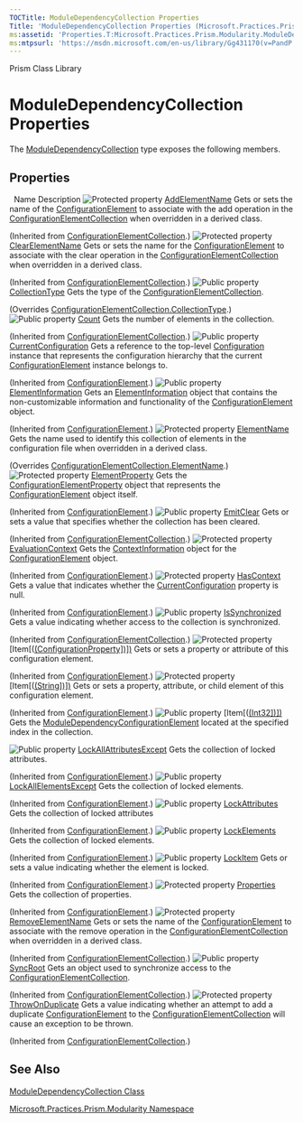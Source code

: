 ```yaml
---
TOCTitle: ModuleDependencyCollection Properties
Title: 'ModuleDependencyCollection Properties (Microsoft.Practices.Prism.Modularity)'
ms:assetid: 'Properties.T:Microsoft.Practices.Prism.Modularity.ModuleDependencyCollection'
ms:mtpsurl: 'https://msdn.microsoft.com/en-us/library/Gg431170(v=PandP.50)'
---
```


Prism Class Library

ModuleDependencyCollection Properties
=====================================

The [ModuleDependencyCollection](https://msdn.microsoft.com/t:microsoft.practices.prism.modularity.moduledependencycollection) type exposes the following members.

Properties
----------

<span id="propertyTableToggle"></span>
 
Name
Description
![](https://msdn.microsoft.com/en-us/Gg431170.protproperty(en-us,PandP.50).gif "Protected property")
[AddElementName](http://msdn.microsoft.com/en-us/library/ms134167)
Gets or sets the name of the [ConfigurationElement](http://msdn.microsoft.com/en-us/library/kyx77cz3) to associate with the add operation in the [ConfigurationElementCollection](http://msdn.microsoft.com/en-us/library/a35we8et) when overridden in a derived class.

(Inherited from [ConfigurationElementCollection](http://msdn.microsoft.com/en-us/library/a35we8et).)
![](https://msdn.microsoft.com/en-us/Gg431170.protproperty(en-us,PandP.50).gif "Protected property")
[ClearElementName](http://msdn.microsoft.com/en-us/library/ms134168)
Gets or sets the name for the [ConfigurationElement](http://msdn.microsoft.com/en-us/library/kyx77cz3) to associate with the clear operation in the [ConfigurationElementCollection](http://msdn.microsoft.com/en-us/library/a35we8et) when overridden in a derived class.

(Inherited from [ConfigurationElementCollection](http://msdn.microsoft.com/en-us/library/a35we8et).)
![](https://msdn.microsoft.com/en-us/Gg431170.pubproperty(en-us,PandP.50).gif "Public property")
[CollectionType](https://msdn.microsoft.com/p:microsoft.practices.prism.modularity.moduledependencycollection.collectiontype)
Gets the type of the [ConfigurationElementCollection](http://msdn.microsoft.com/en-us/library/a35we8et).

(Overrides [ConfigurationElementCollection.CollectionType](http://msdn.microsoft.com/en-us/library/x4skd9kd).)
![](https://msdn.microsoft.com/en-us/Gg431170.pubproperty(en-us,PandP.50).gif "Public property")
[Count](http://msdn.microsoft.com/en-us/library/yf0s34t1)
Gets the number of elements in the collection.

(Inherited from [ConfigurationElementCollection](http://msdn.microsoft.com/en-us/library/a35we8et).)
![](https://msdn.microsoft.com/en-us/Gg431170.pubproperty(en-us,PandP.50).gif "Public property")
[CurrentConfiguration](http://msdn.microsoft.com/en-us/library/dd412601)
Gets a reference to the top-level [Configuration](http://msdn.microsoft.com/en-us/library/s7kc101z) instance that represents the configuration hierarchy that the current [ConfigurationElement](http://msdn.microsoft.com/en-us/library/kyx77cz3) instance belongs to.

(Inherited from [ConfigurationElement](http://msdn.microsoft.com/en-us/library/kyx77cz3).)
![](https://msdn.microsoft.com/en-us/Gg431170.pubproperty(en-us,PandP.50).gif "Public property")
[ElementInformation](http://msdn.microsoft.com/en-us/library/ms134142)
Gets an [ElementInformation](http://msdn.microsoft.com/en-us/library/ms134413) object that contains the non-customizable information and functionality of the [ConfigurationElement](http://msdn.microsoft.com/en-us/library/kyx77cz3) object.

(Inherited from [ConfigurationElement](http://msdn.microsoft.com/en-us/library/kyx77cz3).)
![](https://msdn.microsoft.com/en-us/Gg431170.protproperty(en-us,PandP.50).gif "Protected property")
[ElementName](https://msdn.microsoft.com/p:microsoft.practices.prism.modularity.moduledependencycollection.elementname)
Gets the name used to identify this collection of elements in the configuration file when overridden in a derived class.

(Overrides [ConfigurationElementCollection.ElementName](http://msdn.microsoft.com/en-us/library/8f06bh6s).)
![](https://msdn.microsoft.com/en-us/Gg431170.protproperty(en-us,PandP.50).gif "Protected property")
[ElementProperty](http://msdn.microsoft.com/en-us/library/ms134143)
Gets the [ConfigurationElementProperty](http://msdn.microsoft.com/en-us/library/ms134174) object that represents the [ConfigurationElement](http://msdn.microsoft.com/en-us/library/kyx77cz3) object itself.

(Inherited from [ConfigurationElement](http://msdn.microsoft.com/en-us/library/kyx77cz3).)
![](https://msdn.microsoft.com/en-us/Gg431170.pubproperty(en-us,PandP.50).gif "Public property")
[EmitClear](http://msdn.microsoft.com/en-us/library/adedfexe)
Gets or sets a value that specifies whether the collection has been cleared.

(Inherited from [ConfigurationElementCollection](http://msdn.microsoft.com/en-us/library/a35we8et).)
![](https://msdn.microsoft.com/en-us/Gg431170.protproperty(en-us,PandP.50).gif "Protected property")
[EvaluationContext](http://msdn.microsoft.com/en-us/library/ms134144)
Gets the [ContextInformation](http://msdn.microsoft.com/en-us/library/ms134368) object for the [ConfigurationElement](http://msdn.microsoft.com/en-us/library/kyx77cz3) object.

(Inherited from [ConfigurationElement](http://msdn.microsoft.com/en-us/library/kyx77cz3).)
![](https://msdn.microsoft.com/en-us/Gg431170.protproperty(en-us,PandP.50).gif "Protected property")
[HasContext](http://msdn.microsoft.com/en-us/library/hh136640)
Gets a value that indicates whether the [CurrentConfiguration](http://msdn.microsoft.com/en-us/library/dd412601) property is null.

(Inherited from [ConfigurationElement](http://msdn.microsoft.com/en-us/library/kyx77cz3).)
![](https://msdn.microsoft.com/en-us/Gg431170.pubproperty(en-us,PandP.50).gif "Public property")
[IsSynchronized](http://msdn.microsoft.com/en-us/library/ms134169)
Gets a value indicating whether access to the collection is synchronized.

(Inherited from [ConfigurationElementCollection](http://msdn.microsoft.com/en-us/library/a35we8et).)
![](https://msdn.microsoft.com/en-us/Gg431170.protproperty(en-us,PandP.50).gif "Protected property")
[Item[([(ConfigurationProperty\])\])](http://msdn.microsoft.com/en-us/library/es150ftc)
Gets or sets a property or attribute of this configuration element.

(Inherited from [ConfigurationElement](http://msdn.microsoft.com/en-us/library/kyx77cz3).)
![](https://msdn.microsoft.com/en-us/Gg431170.protproperty(en-us,PandP.50).gif "Protected property")
[Item[([(String\])\])](http://msdn.microsoft.com/en-us/library/c8693ks1)
Gets or sets a property, attribute, or child element of this configuration element.

(Inherited from [ConfigurationElement](http://msdn.microsoft.com/en-us/library/kyx77cz3).)
![](https://msdn.microsoft.com/en-us/Gg431170.pubproperty(en-us,PandP.50).gif "Public property")
[Item[([(Int32\])\])](https://msdn.microsoft.com/p:microsoft.practices.prism.modularity.moduledependencycollection.item(system.int32))
Gets the [ModuleDependencyConfigurationElement](https://msdn.microsoft.com/t:microsoft.practices.prism.modularity.moduledependencyconfigurationelement) located at the specified index in the collection.

![](https://msdn.microsoft.com/en-us/Gg431170.pubproperty(en-us,PandP.50).gif "Public property")
[LockAllAttributesExcept](http://msdn.microsoft.com/en-us/library/ms134146)
Gets the collection of locked attributes.

(Inherited from [ConfigurationElement](http://msdn.microsoft.com/en-us/library/kyx77cz3).)
![](https://msdn.microsoft.com/en-us/Gg431170.pubproperty(en-us,PandP.50).gif "Public property")
[LockAllElementsExcept](http://msdn.microsoft.com/en-us/library/ms134147)
Gets the collection of locked elements.

(Inherited from [ConfigurationElement](http://msdn.microsoft.com/en-us/library/kyx77cz3).)
![](https://msdn.microsoft.com/en-us/Gg431170.pubproperty(en-us,PandP.50).gif "Public property")
[LockAttributes](http://msdn.microsoft.com/en-us/library/ms134148)
Gets the collection of locked attributes

(Inherited from [ConfigurationElement](http://msdn.microsoft.com/en-us/library/kyx77cz3).)
![](https://msdn.microsoft.com/en-us/Gg431170.pubproperty(en-us,PandP.50).gif "Public property")
[LockElements](http://msdn.microsoft.com/en-us/library/ms134149)
Gets the collection of locked elements.

(Inherited from [ConfigurationElement](http://msdn.microsoft.com/en-us/library/kyx77cz3).)
![](https://msdn.microsoft.com/en-us/Gg431170.pubproperty(en-us,PandP.50).gif "Public property")
[LockItem](http://msdn.microsoft.com/en-us/library/ms134150)
Gets or sets a value indicating whether the element is locked.

(Inherited from [ConfigurationElement](http://msdn.microsoft.com/en-us/library/kyx77cz3).)
![](https://msdn.microsoft.com/en-us/Gg431170.protproperty(en-us,PandP.50).gif "Protected property")
[Properties](http://msdn.microsoft.com/en-us/library/3kx8tt8d)
Gets the collection of properties.

(Inherited from [ConfigurationElement](http://msdn.microsoft.com/en-us/library/kyx77cz3).)
![](https://msdn.microsoft.com/en-us/Gg431170.protproperty(en-us,PandP.50).gif "Protected property")
[RemoveElementName](http://msdn.microsoft.com/en-us/library/ms134170)
Gets or sets the name of the [ConfigurationElement](http://msdn.microsoft.com/en-us/library/kyx77cz3) to associate with the remove operation in the [ConfigurationElementCollection](http://msdn.microsoft.com/en-us/library/a35we8et) when overridden in a derived class.

(Inherited from [ConfigurationElementCollection](http://msdn.microsoft.com/en-us/library/a35we8et).)
![](https://msdn.microsoft.com/en-us/Gg431170.pubproperty(en-us,PandP.50).gif "Public property")
[SyncRoot](http://msdn.microsoft.com/en-us/library/ms134171)
Gets an object used to synchronize access to the [ConfigurationElementCollection](http://msdn.microsoft.com/en-us/library/a35we8et).

(Inherited from [ConfigurationElementCollection](http://msdn.microsoft.com/en-us/library/a35we8et).)
![](https://msdn.microsoft.com/en-us/Gg431170.protproperty(en-us,PandP.50).gif "Protected property")
[ThrowOnDuplicate](http://msdn.microsoft.com/en-us/library/ea6s6hb8)
Gets a value indicating whether an attempt to add a duplicate [ConfigurationElement](http://msdn.microsoft.com/en-us/library/kyx77cz3) to the [ConfigurationElementCollection](http://msdn.microsoft.com/en-us/library/a35we8et) will cause an exception to be thrown.

(Inherited from [ConfigurationElementCollection](http://msdn.microsoft.com/en-us/library/a35we8et).)

See Also
--------


[ModuleDependencyCollection Class](https://msdn.microsoft.com/t:microsoft.practices.prism.modularity.moduledependencycollection)

[Microsoft.Practices.Prism.Modularity Namespace](https://msdn.microsoft.com/n:microsoft.practices.prism.modularity)
